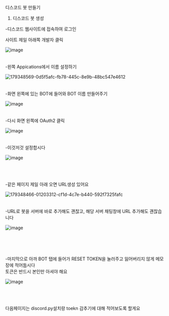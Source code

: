디스코드 봇 만들기<br>


1. 디스코드 봇 생성

 -디스코드 웹사이트에 접속하여 로그인 

 사이트 제일 아래쪽 개발자 클릭 

![image](https://user-images.githubusercontent.com/90497686/179347690-3650fbb6-e837-4e73-ae6a-2b047720f16f.png)
<br>
<br>
<br>
-왼쪽 Appications에서 이름 설정하기

![179348569-0d5f5afc-fb78-445c-8e9b-48bc547e4612](https://user-images.githubusercontent.com/90497686/179348746-449cf3b9-bd64-4e66-a498-5e34c0bc55d6.png)
<br>
<br>
<br>
-화면 왼쪽에 있는 BOT에 들어와 BOT 이름 만들어주기 

![image](https://user-images.githubusercontent.com/90497686/179348387-ccd09a81-d2e0-4c82-8c00-e80df152e1ba.png)
<br>
<br>
<br>
-다시 화면 왼쪽에 OAuth2 클릭

![image](https://user-images.githubusercontent.com/90497686/179347894-655fb73e-ece0-43cc-8cf9-b30e0e53b33d.png)
<br>
<br>
<br>
-이것저것 설정합시다

![image](https://user-images.githubusercontent.com/90497686/179348448-f395efde-d21e-4640-9131-a8db6a01a219.png)

<br>
<br>
<br>
-같은 페이지 제일 아래 오면 URL생성 있어요

![179348466-01203312-cf1d-4c7e-b440-592f7325fafc](https://user-images.githubusercontent.com/90497686/179348714-87293c19-b042-4636-8d55-a33f7a367ef7.png)
<br>
<br>
<br>
-URL로 봇을 서버에 바로 추가해도 괜찮고, 해당 서버 채팅창에 URL 추가해도 괜찮습니다

![image](https://user-images.githubusercontent.com/90497686/179348727-514a8128-27a2-4666-bd08-caeed0ec0afd.png)


<br>
<br>
<br>

-마지막으로 아까 BOT 탭에 들어가 RESET TOKEN을 눌러주고 잃어버리지 않게 메모장에 적어둡시다<br>
 토큰은 반드시 본인만 아셔야 해요
 
![image](https://user-images.githubusercontent.com/90497686/179348569-0d5f5afc-fb78-445c-8e9b-48bc547e4612.png)

<br>
<br>
<br>
다음페이지는 discord.py설치랑 toekn 감추기에 대해 적어보도록 할게요
<br>
<br>
<br>
